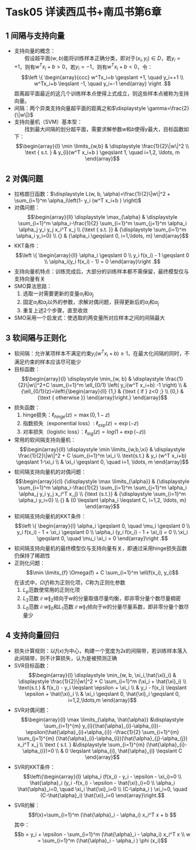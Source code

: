 # Task05 详读西瓜书+南瓜书第6章

## 1 间隔与支持向量
- 支持向量的概念：  
  &emsp;&emsp;假设超平面$(w,b)$能将训练样本正确分类，即对于$(x_i,y_i) \in D$，若$y_i=+1$，则有$w^Tx_i+b>0$，若$y_i=-1$，则有$w^Tx_i+b<0$，令：
  $$\left \{ 
  \begin{array}{ccc}
   w^Tx_i+b \geqslant +1, \quad y_i=+1 \\
   w^Tx_i+b \leqslant -1, \quad y_i=-1
  \end{array} \right .$$
  距离超平面最近的这几个训练样本点使得上式成立，则这些样本点被称为支持向量。
- 间隔：两个异类支持向量超平面的距离之和$\displaystyle \gamma=\frac{2}{\|w\|}$
- 支持向量机（SVM）基本型：  
  &emsp;&emsp;找到最大间隔的划分超平面，需要求解参数$w$和$b$使得$\gamma$最大，目标函数如下：$$\begin{array}{l} \min \limits_{w,b} & \displaystyle \frac{1}{2}\|w\|^2 \\ 
\text { s.t. } & y_{i}(w^T x_i+b ) \geqslant 1, \quad i=1,2, \ldots, m \end{array}$$

## 2 对偶问题
- 拉格朗日函数：$\displaystyle L(w, b, \alpha)=\frac{1}{2}\|w\|^2 + \sum_{i=1}^m \alpha_i\left(1- y_i (w^T x_i+b ) \right)$
- 对偶问题：$$\begin{array}{ll} \displaystyle \max_{\alpha} & \displaystyle \sum_{i=1}^m \alpha_i-\frac{1}{2} \sum_{i=1}^m \sum_{j=1}^m \alpha_i \alpha_j y_i y_j x_i^T x_j \\ 
{\text { s.t. }} & {\displaystyle \sum_{i=1}^m \alpha_i y_i=0} \\ 
{} & {\alpha_i \geqslant 0, i=1,\ldots, m}
\end{array}$$
- KKT条件：$$\left \{ \begin{array}{ll}
\alpha_i \geqslant 0 \\
y_i f(x_i) - 1 \geqslant 0 \\
\alpha_i(y_i f(x_i) - 1) = 0
\end{array}\right .$$
- 支持向量机特点：训练完成后，大部分的训练样本都不需保留，最终模型仅与支持向量有关
- SMO算法思路：
  1. 选取一对需要更新的变量$\alpha_i$和$\alpha_j$
  2. 固定$\alpha_i$和$\alpha_j$以外的参数，求解对偶问题，获得更新后的$\alpha_i$和$\alpha_j$
  3. 重复上述2个步骤，直至收敛
- SMO采用一个启发式：使选取的两变量所对应样本之间的间隔最大

## 3 软间隔与正则化
- 软间隔：允许某项样本不满足约束$y_i(w^Tx_i+b) \geqslant 1$，在最大化间隔的同时，不满足约束的样本应该尽可能少
- 目标函数：$$\begin{array}{l}
\displaystyle \min_{w, b} & \displaystyle \frac{1}{2}\|w\|^2+C \sum_{i=1}^m \ell_{0/1} \left( y_i(w^T x_i+b) -1 \right) \\ 
& {\ell_{0/1}(z)=\left\{\begin{array}{ll}
{1,} & {\text { if } z<0 ;} \\ 
{0,} & {\text { otherwise }} \end{array}\right.}
\end{array}$$
- 损失函数：
  1. hinge损失：$\ell_{hinge}(z)=\max(0,1-z)$  
  2. 指数损失（exponential loss）: $\ell_{exp}(z)=\exp (-z)$  
  3. 对率损失（logistic loss）：$\ell_{log}(z)=log(1+\exp(-z))$
- 常用的软间隔支持向量机：
$$\begin{array}{ll}
\displaystyle \min \limits_{w,b,\xi} & \displaystyle \frac{1}{2}\|w\|^2 + C \sum_{i=1}^m \xi_i \\ 
\text{s.t.} & y_i (w^T x_i+b) \geqslant 1-\xi_i \\
& \xi_i \geqslant 0, \quad i=1, \ldots, m 
\end{array}$$
- 软间隔支持向量机的对偶问题：
$$\begin{array}{cl}
{\displaystyle \max \limits_{\alpha}} & {\displaystyle \sum_{i=1}^m \alpha_i-\frac{1}{2} \sum_{i=1}^m \sum_{j=1}^m \alpha_i \alpha_j y_i y_j x_i^T x_j} \\ 
{\text {s.t.}} & {\displaystyle \sum_{i=1}^m \alpha_i y_i=0}  \\
{} & {0 \leqslant \alpha_i \leqslant C, i=1,2, \ldots, m}
\end{array}$$
- 软间隔支持向量机的KKT条件：
$$\left \{ \begin{array}{l}
\alpha_i \geqslant 0, \quad \mu_i \geqslant 0 \\
y_i f(x_i) - 1 + \xi_i \geqslant 0 \\
\alpha_i (y_i f(x_i) - 1 + \xi_i) = 0 \\
\xi_i \geqslant 0, \quad \mu_i \xi_i = 0
\end{array}\right .$$
- 软间隔支持向量机的最终模型仅与支持向量有关，即通过采用hinge损失函数仍保持了稀疏性
- 正则化问题：$$\min \limits_{f} \Omega(f) + C \sum_{i=1}^m \ell(f(x_i), y_i)$$在该式中，$\Omega(f)$称为正则化项，$C$称为正则化参数
  1. $L_p$范数使常用的正则化项
  2. $L_2$范数$\|w\|_2$倾向于$w$的分量取值尽量均衡，即非零分量个数尽量稠密
  3. $L_0$范数$\|w\|_0$和$L_1$范数$\|w\|_1$倾向于$w$的分量尽量系数，即非零分量个数尽量少

## 4 支持向量回归
- 损失计算规则：以$f(x)$为中心，构建一个宽度为$2\epsilon$的间隔带，若训练样本落入此间隔带，则不计算损失，认为是被预测正确
- SVR目标函数：$$\begin{array}{l}
\displaystyle \min_{w, b, \xi_i,\hat{\xi}_i} & \displaystyle \frac{1}{2}\|w\|^2 + C \sum_{i=1}^m (\xi_i + \hat{\xi}_i) \\ 
\text{s.t.} & f(x_i) - y_i \leqslant \epsilon + \xi_i \\
& y_i - f(x_i) \leqslant \epsilon + \hat{\xi}_i \\
& \xi_i \geqslant 0, \hat{\xi}_i \geqslant 0, i=1,2,\ldots,m
\end{array}$$
- SVR对偶问题：
$$\begin{array}{l}
\max \limits_{\alpha, \hat{\alpha}} &\displaystyle \sum_{i=1}^{m} y_{i}(\hat{\alpha}_{i}-\alpha_{i})-\epsilon(\hat{\alpha}_{i}+\alpha_{i}) -\frac{1}{2} \sum_{i=1}^{m} \sum_{j=1}^{m} (\hat{\alpha}_{i}-\alpha_{i})(\hat{\alpha}_{j}-\alpha_{j}) x_i^T x_j \\
\text { s.t. } &\displaystyle \sum_{i=1}^{m} (\hat{\alpha}_{i}-\alpha_{i})=0 \\
& 0 \leqslant \alpha_{i}, \hat{\alpha}_{i} \leqslant C
\end{array}$$
- SVR的KKT条件：
$$\left\{\begin{array}{l}
\alpha_i (f(x_i) - y_i - \epsilon - \xi_i)=0 \\
\hat{\alpha}_i (y_i -f(x_i) - \epsilon - \hat{\xi}_i)=0 \\
\alpha_i \hat{\alpha}_i=0, \quad \xi_i \hat{\xi}_i=0 \\
(C-\alpha_i ) \xi_i=0, \quad (C-\hat{\alpha}_i) \hat{\xi}_i=0
\end{array}\right.$$
- SVR的解：$$f(x)=\sum_{i=1}^m (\hat{\alpha}_i - \alpha_i) x_i^T x + b
$$其中：$$b = y_i + \epsilon - \sum_{i=1}^m (\hat{\alpha}_i - \alpha_i) x_i^T x \\
w = \sum_{i=1}^m (\hat{\alpha}_i - \alpha_i ) \phi (x_i)$$